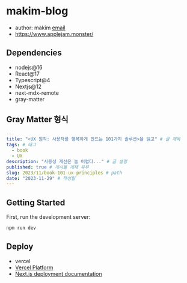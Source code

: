 # makim-blog
- author: makim [email](miae.dev@gmail.com)
- https://www.applejam.monster/

## Dependencies

- nodejs@16
- React@17
- Typescript@4
- Nextjs@12
- next-mdx-remote
- gray-matter

## Gray Matter 형식

```yaml
---
title: "<UX 원칙: 사용자를 행복하게 만드는 101가지 솔루션>을 읽고" # 글 제목
tags: # 태그
  - book
  - UX
description: "사용성 개선은 늘 어렵다..." # 글 설명
published: true # 게시물 게재 유무
slug: 2023/11/book-101-ux-principles # path
date: "2023-11-29" # 작성일
---
```

## Getting Started

First, run the development server:

```bash
npm run dev
```

## Deploy

- vercel
- [Vercel Platform](https://vercel.com/new?utm_medium=default-template&filter=next.js&utm_source=create-next-app&utm_campaign=create-next-app-readme)
- [Next.js deployment documentation](https://nextjs.org/docs/deployment)
